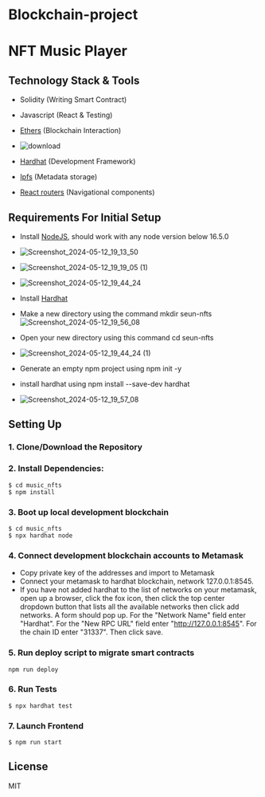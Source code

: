 # Blockchain-project
# NFT Music Player

## Technology Stack & Tools

- Solidity (Writing Smart Contract)
- Javascript (React & Testing)
- [Ethers](https://docs.ethers.io/v5/) (Blockchain Interaction)
- ![download](https://github.com/23Priyanshu/FILE_blockchain/assets/145743703/ed273e98-279b-409f-93ae-857a22b28230)


- [Hardhat](https://hardhat.org/) (Development Framework)
- [Ipfs](https://ipfs.io/) (Metadata storage)
- [React routers](https://v5.reactrouter.com/) (Navigational components)

## Requirements For Initial Setup
- Install [NodeJS](https://nodejs.org/en/), should work with any node version below 16.5.0
- ![Screenshot_2024-05-12_19_13_50](https://github.com/23Priyanshu/FILE_blockchain/assets/145743703/aea5344f-fc2b-44b5-9316-a813535ec64a)
- ![Screenshot_2024-05-12_19_19_05 (1)](https://github.com/23Priyanshu/FILE_blockchain/assets/145743703/cdbf2477-8761-4a1f-977d-3db6316a8ec1)
- ![Screenshot_2024-05-12_19_44_24](https://github.com/23Priyanshu/FILE_blockchain/assets/145743703/441b03a4-85e8-42b7-a373-04e58d5bd250)



- Install [Hardhat](https://hardhat.org/)
- Make a new directory using the command mkdir seun-nfts
![Screenshot_2024-05-12_19_56_08](https://github.com/23Priyanshu/FILE_blockchain/assets/145743703/ffea39a2-06e8-452d-bc09-d8ea93d9a7b8)
- Open your new directory using this command cd seun-nfts
- ![Screenshot_2024-05-12_19_44_24 (1)](https://github.com/23Priyanshu/FILE_blockchain/assets/145743703/f4bede55-86ab-485d-bb54-e5c1c7122c83)
- Generate an empty npm project using npm init -y
- install hardhat using npm install --save-dev hardhat
- ![Screenshot_2024-05-12_19_57_08](https://github.com/23Priyanshu/FILE_blockchain/assets/145743703/4125d2a9-6028-465f-bf7f-0fc0df50dc83)








## Setting Up
### 1. Clone/Download the Repository

### 2. Install Dependencies:
```
$ cd music_nfts
$ npm install
```
### 3. Boot up local development blockchain
```
$ cd music_nfts
$ npx hardhat node
```

### 4. Connect development blockchain accounts to Metamask
- Copy private key of the addresses and import to Metamask
- Connect your metamask to hardhat blockchain, network 127.0.0.1:8545.
- If you have not added hardhat to the list of networks on your metamask, open up a browser, click the fox icon, then click the top center dropdown button that lists all the available networks then click add networks. A form should pop up. For the "Network Name" field enter "Hardhat". For the "New RPC URL" field enter "http://127.0.0.1:8545". For the chain ID enter "31337". Then click save.  


### 5. Run deploy script to migrate smart contracts
`npm run deploy`

### 6. Run Tests
`$ npx hardhat test`

### 7. Launch Frontend
`$ npm run start`

License
----
MIT


